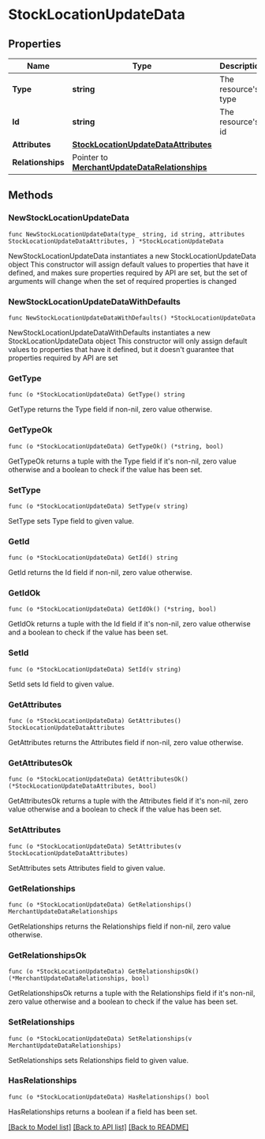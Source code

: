 # StockLocationUpdateData

## Properties

Name | Type | Description | Notes
------------ | ------------- | ------------- | -------------
**Type** | **string** | The resource&#39;s type | [default to "stock_locations"]
**Id** | **string** | The resource&#39;s id | 
**Attributes** | [**StockLocationUpdateDataAttributes**](StockLocationUpdateDataAttributes.md) |  | 
**Relationships** | Pointer to [**MerchantUpdateDataRelationships**](MerchantUpdateDataRelationships.md) |  | [optional] 

## Methods

### NewStockLocationUpdateData

`func NewStockLocationUpdateData(type_ string, id string, attributes StockLocationUpdateDataAttributes, ) *StockLocationUpdateData`

NewStockLocationUpdateData instantiates a new StockLocationUpdateData object
This constructor will assign default values to properties that have it defined,
and makes sure properties required by API are set, but the set of arguments
will change when the set of required properties is changed

### NewStockLocationUpdateDataWithDefaults

`func NewStockLocationUpdateDataWithDefaults() *StockLocationUpdateData`

NewStockLocationUpdateDataWithDefaults instantiates a new StockLocationUpdateData object
This constructor will only assign default values to properties that have it defined,
but it doesn't guarantee that properties required by API are set

### GetType

`func (o *StockLocationUpdateData) GetType() string`

GetType returns the Type field if non-nil, zero value otherwise.

### GetTypeOk

`func (o *StockLocationUpdateData) GetTypeOk() (*string, bool)`

GetTypeOk returns a tuple with the Type field if it's non-nil, zero value otherwise
and a boolean to check if the value has been set.

### SetType

`func (o *StockLocationUpdateData) SetType(v string)`

SetType sets Type field to given value.


### GetId

`func (o *StockLocationUpdateData) GetId() string`

GetId returns the Id field if non-nil, zero value otherwise.

### GetIdOk

`func (o *StockLocationUpdateData) GetIdOk() (*string, bool)`

GetIdOk returns a tuple with the Id field if it's non-nil, zero value otherwise
and a boolean to check if the value has been set.

### SetId

`func (o *StockLocationUpdateData) SetId(v string)`

SetId sets Id field to given value.


### GetAttributes

`func (o *StockLocationUpdateData) GetAttributes() StockLocationUpdateDataAttributes`

GetAttributes returns the Attributes field if non-nil, zero value otherwise.

### GetAttributesOk

`func (o *StockLocationUpdateData) GetAttributesOk() (*StockLocationUpdateDataAttributes, bool)`

GetAttributesOk returns a tuple with the Attributes field if it's non-nil, zero value otherwise
and a boolean to check if the value has been set.

### SetAttributes

`func (o *StockLocationUpdateData) SetAttributes(v StockLocationUpdateDataAttributes)`

SetAttributes sets Attributes field to given value.


### GetRelationships

`func (o *StockLocationUpdateData) GetRelationships() MerchantUpdateDataRelationships`

GetRelationships returns the Relationships field if non-nil, zero value otherwise.

### GetRelationshipsOk

`func (o *StockLocationUpdateData) GetRelationshipsOk() (*MerchantUpdateDataRelationships, bool)`

GetRelationshipsOk returns a tuple with the Relationships field if it's non-nil, zero value otherwise
and a boolean to check if the value has been set.

### SetRelationships

`func (o *StockLocationUpdateData) SetRelationships(v MerchantUpdateDataRelationships)`

SetRelationships sets Relationships field to given value.

### HasRelationships

`func (o *StockLocationUpdateData) HasRelationships() bool`

HasRelationships returns a boolean if a field has been set.


[[Back to Model list]](../README.md#documentation-for-models) [[Back to API list]](../README.md#documentation-for-api-endpoints) [[Back to README]](../README.md)


